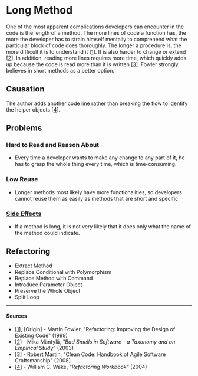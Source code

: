 # Long Method

One of the most apparent complications developers can encounter in the code is
the length of a method. The more lines of code a function has, the more the
developer has to strain himself mentally to comprehend what the particular
block of code does thoroughly. The longer a procedure is, the more difficult it
is to understand it [[1](#sources)]. It is also harder to change or extend
[[2](#sources)]. In addition, reading more lines requires more time, which
quickly adds up because the code is read more than it is written
[[3](#sources)]. Fowler strongly believes in short methods as a better option.

## Causation

The author adds another code line rather than breaking the flow to identify the
helper objects [[4](#sources)].

## Problems

### Hard to Read and Reason About

- Every time a developer wants to make any change to any part of it, he has to
  grasp the whole thing every time, which is time-consuming.

### Low Reuse

- Longer methods most likely have more functionalities, so developers cannot
  reuse them as easily as methods that are short and specific

### [Side Effects](Side%20Effects.md)

- If a method is long, it is not very likely that it does only what the name of
  the method could indicate.

## Refactoring

- Extract Method
- Replace Conditional with Polymorphism
- Replace Method with Command
- Introduce Parameter Object
- Preserve the Whole Object
- Split Loop

---

#### Sources

- [[1](#sources)], [Origin] - Martin Fowler, "Refactoring: Improving the Design of Existing Code" (1999)
- [[2](#sources)] - Mika Mäntylä, _"Bad Smells in Software - a Taxonomy and an Empirical Study"_ (2003)
- [[3](#sources)] - Robert Martin, "Clean Code: Handbook of Agile Software Craftsmanship" (2008)
- [[4](#sources)] - William C. Wake, _"Refactoring Workbook"_ (2004)
